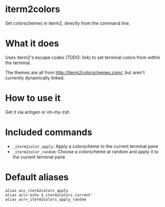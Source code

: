 # iterm2colors #

Set colorschemes in iterm2, directly from the command line.

# What it does #

Uses iterm2's escape codes (TODO: link) to set terminal colors from within the terminal.

The themes are all from http://iterm2colorschemes.com/, but aren't currently dynamically linked.

# How to use it #

Get it via antigen or oh-my-zsh

# Included commands

* `_iterm2color_apply`: Apply a colorscheme to the current terminal pane
* `_iterm2color_random`: Choose a colorscheme at random and apply it to the current terminal pane

# Default aliases

```
alias ac=_iterm2colors_apply
alias acl='echo $_iterm2colors_current'
alias acr=_iterm2colors_apply_random
```


